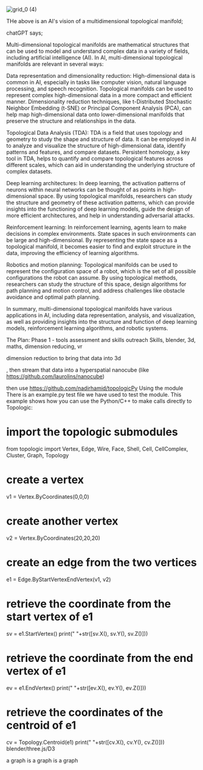 ![grid_0 (4)](https://user-images.githubusercontent.com/1279930/235110231-86d6056a-8bf8-4ffe-bb0a-d5900e076cde.png)

THe above is an AI's vision of a multidimensional topological manifold;

chatGPT says;

Multi-dimensional topological manifolds are mathematical structures that can be used to model and understand complex data in a variety of fields, including artificial intelligence (AI). In AI, multi-dimensional topological manifolds are relevant in several ways:

Data representation and dimensionality reduction: High-dimensional data is common in AI, especially in tasks like computer vision, natural language processing, and speech recognition. Topological manifolds can be used to represent complex high-dimensional data in a more compact and efficient manner. Dimensionality reduction techniques, like t-Distributed Stochastic Neighbor Embedding (t-SNE) or Principal Component Analysis (PCA), can help map high-dimensional data onto lower-dimensional manifolds that preserve the structure and relationships in the data.

Topological Data Analysis (TDA): TDA is a field that uses topology and geometry to study the shape and structure of data. It can be employed in AI to analyze and visualize the structure of high-dimensional data, identify patterns and features, and compare datasets. Persistent homology, a key tool in TDA, helps to quantify and compare topological features across different scales, which can aid in understanding the underlying structure of complex datasets.

Deep learning architectures: In deep learning, the activation patterns of neurons within neural networks can be thought of as points in high-dimensional space. By using topological manifolds, researchers can study the structure and geometry of these activation patterns, which can provide insights into the functioning of deep learning models, guide the design of more efficient architectures, and help in understanding adversarial attacks.

Reinforcement learning: In reinforcement learning, agents learn to make decisions in complex environments. State spaces in such environments can be large and high-dimensional. By representing the state space as a topological manifold, it becomes easier to find and exploit structure in the data, improving the efficiency of learning algorithms.

Robotics and motion planning: Topological manifolds can be used to represent the configuration space of a robot, which is the set of all possible configurations the robot can assume. By using topological methods, researchers can study the structure of this space, design algorithms for path planning and motion control, and address challenges like obstacle avoidance and optimal path planning.

In summary, multi-dimensional topological manifolds have various applications in AI, including data representation, analysis, and visualization, as well as providing insights into the structure and function of deep learning models, reinforcement learning algorithms, and robotic systems.

The Plan: Phase 1 - tools assessment and skills outreach
Skills, blender, 3d, maths, dimension reducing, vr

dimension reduction to bring that data into 3d

, then stream that data into a hyperspatial nanocube (like https://github.com/laurolins/nanocube)

then use https://github.com/nadirhamid/topologicPy 
Using the module
There is an example.py test file we have used to test the module. This example shows how you can use the Python/C++ to make calls directly to Topologic:

# import the topologic submodules
from topologic import Vertex, Edge, Wire, Face, Shell, Cell, CellComplex, Cluster, Graph, Topology

# create a vertex
v1 = Vertex.ByCoordinates(0,0,0) 

# create another vertex
v2 = Vertex.ByCoordinates(20,20,20)

# create an edge from the two vertices
e1 = Edge.ByStartVertexEndVertex(v1, v2)

# retrieve the coordinate from the start vertex of e1
sv = e1.StartVertex()
print("   "+str([sv.X(), sv.Y(), sv.Z()]))

# retrieve the coordinate from the end vertex of e1
ev = e1.EndVertex()
print("   "+str([ev.X(), ev.Y(), ev.Z()]))

# retrieve the coordinates of the centroid of e1
cv = Topology.Centroid(e1)
print("   "+str([cv.X(), cv.Y(), cv.Z()]))
blender/three.js/D3

a graph is a graph is a graph
